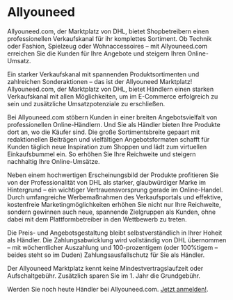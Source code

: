 
# Allyouneed

<div class="container-toc"></div>

Allyouneed.com, der Marktplatz von DHL, bietet Shopbetreibern einen professionellen Verkaufskanal für ihr komplettes Sortiment. Ob Technik oder Fashion, Spielzeug oder Wohnaccessoires – mit Allyouneed.com erreichen Sie die Kunden für Ihre Angebote und steigern Ihren Online-Umsatz.


Ein starker Verkaufskanal mit spannenden Produktsortimenten und zahlreichen Sonderaktionen – das ist der Allyouneed Marktplatz! Allyouneed.com, der Marktplatz von DHL, bietet Händlern einen starken Verkaufskanal mit allen Möglichkeiten, um im E-Commerce erfolgreich zu sein und zusätzliche Umsatzpotenziale zu erschließen.


Bei Allyouneed.com stöbern Kunden in einer breiten Angebotsvielfalt von professionellen Online-Händlern. Und Sie als Händler bieten Ihre Produkte dort an, wo die Käufer sind. Die große Sortimentsbreite gepaart mit redaktionellen Beiträgen und vielfältigen Angebotsformaten schafft für Kunden täglich neue Inspiration zum Shoppen und lädt zum virtuellen Einkaufsbummel ein. So erhöhen Sie Ihre Reichweite und steigern nachhaltig Ihre Online-Umsätze.


Neben einem hochwertigen Erscheinungsbild der Produkte profitieren Sie von der Professionalität von DHL als starker, glaubwürdiger Marke im Hintergrund – ein wichtiger Vertrauensvorsprung gerade im Online-Handel. Durch umfangreiche Werbemaßnahmen des Verkaufsportals und effektive, kostenfreie Marketingmöglichkeiten erhöhen Sie nicht nur Ihre Reichweite, sondern gewinnen auch neue, spannende Zielgruppen als Kunden, ohne dabei mit dem Plattformbetreiber in den Wettbewerb zu treten.


Die Preis- und Angebotsgestaltung bleibt selbstverständlich in Ihrer Hoheit als Händler. Die Zahlungsabwicklung wird vollständig von DHL übernommen – mit wöchentlicher Auszahlung und 100-prozentigem (oder 100%tigem – beides steht so im Duden) Zahlungsausfallschutz für Sie als Händler.


Der Allyouneed Marktplatz kennt keine Mindestvertragslaufzeit oder Aufschaltgebühr. Zusätzlich sparen Sie im 1. Jahr die Grundgebühr.


 Werden Sie noch heute Händler bei Allyouneed.com. <a href="http://de.allyouneed.com/de/dealer/page/selfsignup/step1?ssu=plenty&amp;cid=c_dhlmp_be_dpcom_00066_00039_PL_AYN" target="_blank">Jetzt anmelden!</a>.

